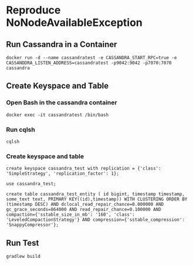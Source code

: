 # Reproduce NoNodeAvailableException

## Run Cassandra in a Container
`docker run -d --name cassandratest -e CASSANDRA_START_RPC=true -e CASSANDDRA_LISTEN_ADDRESS=cassandratest -p9042:9042 -p7070:7070 cassandra`

## Create Keyspace and Table
### Open Bash in the cassandra container
`docker exec -it cassandratest /bin/bash`
### Run cqlsh
`cqlsh`
### Create keyspace and table
`create keyspace cassandra_test with replication = {'class': 'SimpleStrategy', 'replication_factor': 1};`

`use cassandra_test;`

`create table cassandra_test_entity ( id bigint, timestamp timestamp, some_text text, PRIMARY KEY((id),timestamp)) WITH CLUSTERING ORDER BY (timestamp DESC) AND dclocal_read_repair_chance=0.000000 AND gc_grace_seconds=864000 AND read_repair_chance=0.100000 AND  compaction={'sstable_size_in_mb': '160', 'class': 'LeveledCompactionStrategy'} AND compression={'sstable_compression': 'SnappyCompressor'};`

## Run Test
`gradlew build`